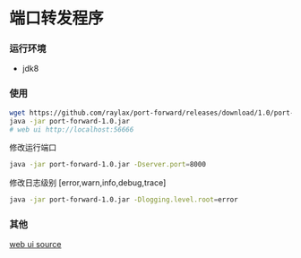 # 端口转发程序

### 运行环境
* jdk8

### 使用
```bash
wget https://github.com/raylax/port-forward/releases/download/1.0/port-forward-1.0.jar
java -jar port-forward-1.0.jar
# web ui http://localhost:56666
```
修改运行端口
```bash
java -jar port-forward-1.0.jar -Dserver.port=8000
```
修改日志级别 [error,warn,info,debug,trace]
```bash
java -jar port-forward-1.0.jar -Dlogging.level.root=error
```

### 其他
[web ui source](https://github.com/raylax/port-forward-ui)